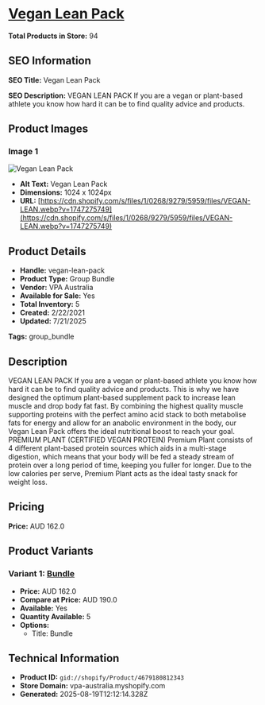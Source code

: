 # [Vegan Lean Pack](https://vpa-australia.myshopify.com/products/vegan-lean-pack)

**Total Products in Store:** 94

## SEO Information

**SEO Title:** Vegan Lean Pack

**SEO Description:** VEGAN LEAN PACK  If you are a vegan or plant-based athlete you know how hard it can be to find quality advice and products.

## Product Images

### Image 1
![Vegan Lean Pack](https://cdn.shopify.com/s/files/1/0268/9279/5959/files/VEGAN-LEAN.webp?v=1747275749)

- **Alt Text:** Vegan Lean Pack
- **Dimensions:** 1024 x 1024px
- **URL:** [https://cdn.shopify.com/s/files/1/0268/9279/5959/files/VEGAN-LEAN.webp?v=1747275749](https://cdn.shopify.com/s/files/1/0268/9279/5959/files/VEGAN-LEAN.webp?v=1747275749)

## Product Details

- **Handle:** vegan-lean-pack
- **Product Type:** Group Bundle
- **Vendor:** VPA Australia
- **Available for Sale:** Yes
- **Total Inventory:** 5
- **Created:** 2/22/2021
- **Updated:** 7/21/2025

**Tags:** group_bundle

## Description

VEGAN LEAN PACK If you are a vegan or plant-based athlete you know how hard it can be to find quality advice and products. This is why we have designed the optimum plant-based supplement pack to increase lean muscle and drop body fat fast. By combining the highest quality muscle supporting proteins with the perfect amino acid stack to both metabolise fats for energy and allow for an anabolic environment in the body, our Vegan Lean Pack offers the ideal nutritional boost to reach your goal. PREMIUM PLANT (CERTIFIED VEGAN PROTEIN) Premium Plant consists of 4 different plant-based protein sources which aids in a multi-stage digestion, which means that your body will be fed a steady stream of protein over a long period of time, keeping you fuller for longer. Due to the low calories per serve, Premium Plant acts as the ideal tasty snack for weight loss.

## Pricing

**Price:** AUD 162.0

## Product Variants

### Variant 1: [Bundle](https://vpa-australia.myshopify.com/products/vegan-lean-pack)

- **Price:** AUD 162.0
- **Compare at Price:** AUD 190.0
- **Available:** Yes
- **Quantity Available:** 5
- **Options:**
  - Title: Bundle

## Technical Information

- **Product ID:** `gid://shopify/Product/4679180812343`
- **Store Domain:** vpa-australia.myshopify.com
- **Generated:** 2025-08-19T12:12:14.328Z

